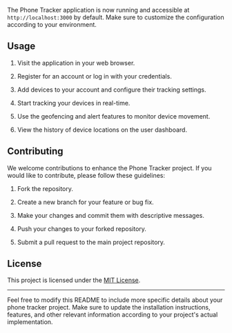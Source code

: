 
The Phone Tracker application is now running and accessible at `http://localhost:3000` by default. Make sure to customize the configuration according to your environment.

## Usage

1. Visit the application in your web browser.

2. Register for an account or log in with your credentials.

3. Add devices to your account and configure their tracking settings.

4. Start tracking your devices in real-time.

5. Use the geofencing and alert features to monitor device movement.

6. View the history of device locations on the user dashboard.

## Contributing

We welcome contributions to enhance the Phone Tracker project. If you would like to contribute, please follow these guidelines:

1. Fork the repository.

2. Create a new branch for your feature or bug fix.

3. Make your changes and commit them with descriptive messages.

4. Push your changes to your forked repository.

5. Submit a pull request to the main project repository.

## License

This project is licensed under the [MIT License](LICENSE).

---

Feel free to modify this README to include more specific details about your phone tracker project. Make sure to update the installation instructions, features, and other relevant information according to your project's actual implementation.